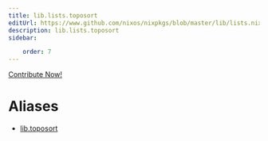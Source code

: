 ```yaml
---
title: lib.lists.toposort
editUrl: https://www.github.com/nixos/nixpkgs/blob/master/lib/lists.nix#L722C14
description: lib.lists.toposort
sidebar:

    order: 7
---
```


<a href="https://www.github.com/nixos/nixpkgs/blob/master/lib/lists.nix#L722C14">Contribute Now!</a>


# Aliases

- [lib.toposort](/nix-doc-comments/reference/lib/lib-toposort)


